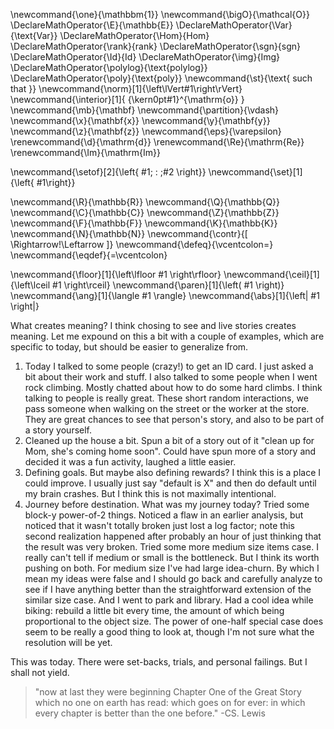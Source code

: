 \newcommand{\one}{\mathbbm{1}}
\newcommand{\bigO}{\mathcal{O}}
\DeclareMathOperator{\E}{\mathbb{E}}
\DeclareMathOperator{\Var}{\text{Var}}
\DeclareMathOperator{\Hom}{Hom}
\DeclareMathOperator{\rank}{rank}
\DeclareMathOperator{\sgn}{sgn}
\DeclareMathOperator{\Id}{Id}
\DeclareMathOperator{\img}{Img}
\DeclareMathOperator{\polylog}{\text{polylog}}
\DeclareMathOperator{\poly}{\text{poly}}
\newcommand{\st}{\text{ such that }}
\newcommand{\norm}[1]{\left\lVert#1\right\rVert}
\newcommand{\interior}[1]{ {\kern0pt#1}^{\mathrm{o}} }
\newcommand{\mb}{\mathbf}
\newcommand{\partition}{\vdash}
\newcommand{\x}{\mathbf{x}}
\newcommand{\y}{\mathbf{y}}
\newcommand{\z}{\mathbf{z}}
\newcommand{\eps}{\varepsilon}
\renewcommand{\d}{\mathrm{d}}
\renewcommand{\Re}{\mathrm{Re}}
\renewcommand{\Im}{\mathrm{Im}}

\newcommand{\setof}[2]{\left\{ #1\; : \;#2 \right\}}
\newcommand{\set}[1]{\left\{ #1\right\}}

\newcommand{\R}{\mathbb{R}}
\newcommand{\Q}{\mathbb{Q}}
\newcommand{\C}{\mathbb{C}}
\newcommand{\Z}{\mathbb{Z}}
\newcommand{\F}{\mathbb{F}}
\newcommand{\K}{\mathbb{K}}
\newcommand{\N}{\mathbb{N}}
\newcommand{\contr}{\[ \Rightarrow\!\Leftarrow \]}
\newcommand{\defeq}{\vcentcolon=}
\newcommand{\eqdef}{=\vcentcolon}

\newcommand{\floor}[1]{\left\lfloor #1 \right\rfloor}
\newcommand{\ceil}[1]{\left\lceil #1 \right\rceil}
\newcommand{\paren}[1]{\left( #1 \right)}
\newcommand{\ang}[1]{\langle #1 \rangle}
\newcommand{\abs}[1]{\left| #1 \right|}

What creates meaning?
I think chosing to see and live stories creates meaning. 
Let me expound on this a bit with a couple of examples, which are
specific to today, but should be easier to generalize from.

1. Today I talked to some people (crazy!) to get an ID card. I
   just asked a bit about their work and stuff. I also talked to
   some people when I went rock climbing. Mostly chatted about
   how to do some hard climbs. I think talking to people is
   really great. These short random interactions, we pass someone
   when walking on the street or the worker at the store. They
   are great chances to see that person's story, and also to be
   part of a story yourself. 
2. Cleaned up the house a bit. Spun a bit of a story out of it
   "clean up for Mom, she's coming home soon". Could have spun
   more of a story and decided it was a fun activity, laughed a
   little easier.
3. Defining goals. But maybe also defining rewards? I think this
   is a place I could improve. I usually just say "default is X"
   and then do default until my brain crashes. But I think this
   is not maximally intentional.
4. Journey before destination. What was my journey today?
Tried some block-y power-of-2 things. Noticed a flaw in an
earlier analysis, but noticed that it wasn't totally broken just
lost a log factor; note this second realization happened after
probably an hour of just thinking that the result was very
broken.
Tried some more medium size items case. 
I really can't tell if medium or small is the bottleneck. 
But I think its worth pushing on both.
For medium size I've had large idea-churn. By which I mean my
ideas were false and I should go back and carefully analyze to
see if I have anything better than the straightforward extension
of the similar size case. And I went to park and library. Had a
cool idea while biking: rebuild  a little bit every time, the
amount of which being proportional to the object size. 
The power of one-half special case does seem to be really a good
thing to look at, though I'm not sure what the resolution will be
yet. 

This was today. There were set-backs, trials, and personal
failings. But I shall not yield.

> "now at last they were beginning Chapter One of the Great Story which no one on earth has read: which goes on for ever: in which every chapter is better than the one before." -CS. Lewis


